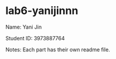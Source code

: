 # lab6-yanijinnn

Name: Yani Jin

Student ID: 3973887764

Notes: Each part has their own readme file.
